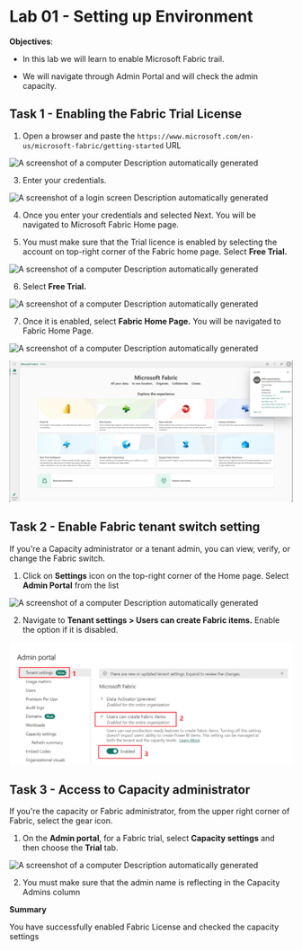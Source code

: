 # Lab 01 - Setting up Environment

**Objectives**:

- In this lab we will learn to enable Microsoft Fabric trail.

- We will navigate through Admin Portal and will check the admin
  capacity.

## Task 1 - Enabling the Fabric Trial License



1.  Open a browser and paste the ```https://www.microsoft.com/en-us/microsoft-fabric/getting-started```
URL




![A screenshot of a computer Description automatically
generated](./media/image1.png)


3. Enter your credentials.
 

![A screenshot of a login screen Description automatically
generated](./media/image2.png)

4.  Once you enter your credentials and selected Next. You will be
    navigated to Microsoft Fabric Home page.


5.  You must make sure that the Trial licence is enabled by selecting
    the account on top-right corner of the Fabric home page. Select
    **Free Trial.**

![A screenshot of a computer Description automatically
generated](./media/image4.png)

6. Select **Free Trial.**


![A screenshot of a computer Description automatically
generated](./media/image5.png)

7.  Once it is enabled, select **Fabric Home Page.** You will be
    navigated to Fabric Home Page.

![A screenshot of a computer Description automatically
generated](./media/image6.png)

![](./media/image7.png)

## Task 2 - Enable Fabric tenant switch setting

If you're a Capacity administrator or a tenant admin, you can view,
verify, or change the Fabric switch. 

1.  Click on **Settings** icon on the top-right corner of the Home page.
    Select **Admin Portal** from the list

![A screenshot of a computer Description automatically
generated](./media/image8.png)

2.  Navigate to **Tenant settings \> Users can create Fabric items.**
    Enable the option if it is disabled.

![](./media/image9.png)

## Task 3 - Access to Capacity administrator

If you're the capacity or Fabric administrator, from the upper right
corner of Fabric, select the gear icon.

1.  On the **Admin portal**, for a Fabric trial, select **Capacity
    settings** and then choose the **Trial** tab.

![A screenshot of a computer Description automatically
generated](./media/image10.png)

2.  You must make sure that the admin name is reflecting in the Capacity
    Admins column

**Summary**

You have successfully enabled Fabric License and checked the capacity
settings
